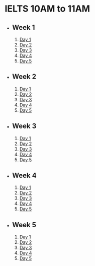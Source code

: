 # IELTS 10AM to 11AM

- ## Week 1

  1.  [Day 1](https://www.facebook.com/iCodeguru/videos/1153801598962788)
  2.  [Day 2](https://www.facebook.com/iCodeguru/videos/958423555859534)
  3.  [Day 3](https://www.facebook.com/iCodeguru/videos/764589922320509)
  4.  [Day 4](https://www.facebook.com/iCodeguru/videos/444733947917325)
  5.  [Day 5](https://www.facebook.com/iCodeguru/videos/3756772087895891)

- ## Week 2

   1. [Day 1](https://www.facebook.com/iCodeguru/videos/454487980447104)
   2. [Day 2](https://www.facebook.com/iCodeguru/videos/447022914507369)
   3. [Day 3](https://www.facebook.com/iCodeguru/videos/440172298699251)
   4. [Day 4](https://www.facebook.com/iCodeguru/videos/1161520004844242)
   5. [Day 5](https://www.facebook.com/iCodeguru/videos/806713310892112)

- ## Week 3

   1. [Day 1](https://www.facebook.com/iCodeguru/videos/1640909773403595)
   2. [Day 2](https://www.facebook.com/iCodeguru/videos/1385702845441186)
   3. [Day 3](https://www.facebook.com/iCodeguru/videos/454986217187500)
   4. [Day 4](https://www.facebook.com/iCodeguru/videos/1788708601608274)
   5. [Day 5](https://www.facebook.com/iCodeguru/videos/1212394043116979)

- ## Week 4

   1. [Day 1](https://www.facebook.com/iCodeguru/videos/1174242940401134)
   2. [Day 2](https://www.facebook.com/iCodeguru/videos/1105601420674355)
   3. [Day 3](https://www.facebook.com/iCodeguru/videos/407042885495656/)
   4. [Day 4](https://www.facebook.com/iCodeguru/videos/7029294930508734)
   5. [Day 5](https://www.facebook.com/iCodeguru/videos/458380100006529)

- ## Week 5

   1. [Day 1](https://www.facebook.com/iCodeguru/videos/989788089350865)
   2. [Day 2](https://www.facebook.com/iCodeguru/videos/1161744614859393)
   3. [Day 3](https://www.facebook.com/iCodeguru/videos/980768703742039)
   4. [Day 4](https://www.facebook.com/iCodeguru/videos/7688492674577845)
   5. [Day 5](https://www.facebook.com/iCodeguru/videos/1697693074388026)

<!-- - ## Week 6

   1. [Day 1](https://www.facebook.com/iCodeguru/videos/1173768783756740)
   2. [Day 2](https://www.facebook.com/iCodeguru/videos/420001517489085)
   3. [Day 3](https://www.facebook.com/iCodeguru/videos/1503610166903772)
   4. [Day 4]()
   5. [Day 5]() -->

<!-- - ## Week 7

   1. [Day 1]()
   2. [Day 2]()
   3. [Day 3]()
   4. [Day 4]()
   5. [Day 5]() -->

<!-- - ## Week

   1. [Day 1]()
   2. [Day 2]()
   3. [Day 3]()
   4. [Day 4]()
   5. [Day 5]() -->
